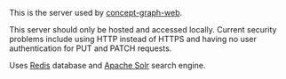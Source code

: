 This is the server used by [concept-graph-web](https://github.com/jm289765/concept-graph-web).

This server should only be hosted and accessed locally. Current security problems include using HTTP instead of HTTPS and having no user authentication for PUT and PATCH requests.

Uses [Redis](https://redis.io/) database and [Apache Solr](https://solr.apache.org/) search engine.
